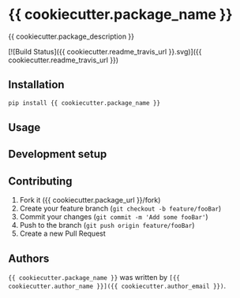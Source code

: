 # {{ cookiecutter.package_name }}

{{ cookiecutter.package_description }}

[![Build Status]({{ cookiecutter.readme_travis_url }}.svg)]({{ cookiecutter.readme_travis_url }})

## Installation

```sh
pip install {{ cookiecutter.package_name }}
```

## Usage

## Development setup

## Contributing

1. Fork it ({{ cookiecutter.package_url }}/fork)
2. Create your feature branch (`git checkout -b feature/fooBar`)
3. Commit your changes (`git commit -m 'Add some fooBar'`)
4. Push to the branch (`git push origin feature/fooBar`)
5. Create a new Pull Request

## Authors

`{{ cookiecutter.package_name }}` was written by `[{{ cookiecutter.author_name }}]({{ cookiecutter.author_email }})`.